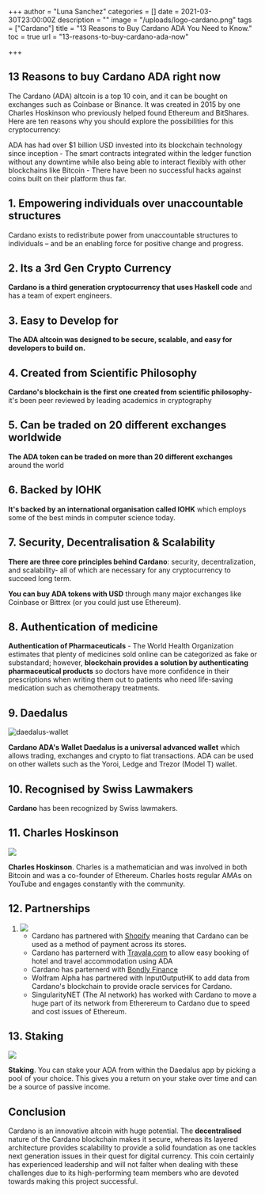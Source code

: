 +++
author = "Luna Sanchez"
categories = []
date = 2021-03-30T23:00:00Z
description = ""
image = "/uploads/logo-cardano.png"
tags = ["Cardano"]
title = "13 Reasons to Buy Cardano ADA You Need to Know."
toc = true
url = "13-reasons-to-buy-cardano-ada-now"

+++
## 13 Reasons to buy Cardano ADA right now

The Cardano (ADA) altcoin is a top 10 coin, and it can be bought on exchanges such as Coinbase or Binance. It was created in 2015 by one Charles Hoskinson who previously helped found Ethereum and BitShares. Here are ten reasons why you should explore the possibilities for this cryptocurrency:

ADA has had over $1 billion USD invested into its blockchain technology since inception - The smart contracts integrated within the ledger function without any downtime while also being able to interact flexibly with other blockchains like Bitcoin - There have been no successful hacks against coins built on their platform thus far.

## 1. Empowering individuals over unaccountable structures

Cardano exists to redistribute power from unaccountable structures to individuals – and be an enabling force for positive change and progress.

## 2. Its a 3rd Gen Crypto Currency

**Cardano is a third generation cryptocurrency that uses Haskell code** and has a team of expert engineers.

## 3. Easy to Develop for

**The ADA altcoin was designed to be secure, scalable, and easy for developers to build on.**

## 4. Created from Scientific Philosophy

**Cardano's blockchain is the first one created from scientific philosophy**- it's been peer reviewed by leading academics in cryptography

## 5. Can be traded on 20 different exchanges worldwide

**The ADA token can be traded on more than 20 different exchanges** around the world

## 6. Backed by IOHK

**It's backed by an international organisation called IOHK** which employs some of the best minds in computer science today.

## 7. Security, Decentralisation & Scalability

**There are three core principles behind Cardano**: security, decentralization, and scalability- all of which are necessary for any cryptocurrency to succeed long term.

**You can buy ADA tokens with USD** through many major exchanges like Coinbase or Bittrex (or you could just use Ethereum).

## 8. Authentication of medicine

**Authentication of Pharmaceuticals** - The World Health Organization estimates that plenty of medicines sold online can be categorized as fake or substandard; however, **blockchain provides a solution by authenticating pharmaceutical products** so doctors have more confidence in their prescriptions when writing them out to patients who need life-saving medication such as chemotherapy treatments.

## 9. Daedalus

![daedalus-wallet](/uploads/daedalus-wallet.gif)

**Cardano ADA's Wallet Daedalus is a universal advanced wallet** which allows trading, exchanges and crypto to fiat transactions.  ADA can be used on other wallets such as the Yoroi, Ledge and Trezor (Model T) wallet.

## 10. Recognised by Swiss Lawmakers

**Cardano** has been recognized by Swiss lawmakers.

## 11. Charles Hoskinson

![](https://upload.wikimedia.org/wikipedia/commons/2/21/Charles_Hoskinson_profile_color_no_background.png)

**Charles Hoskinson**.  Charles is a mathematician and was involved in both Bitcoin and was a co-founder of Ethereum.  Charles hosts regular AMAs on YouTube and engages constantly with the community.

## 12. Partnerships

1. ![](https://dfuob.com/wp-content/uploads/2019/07/shopify-store-image.jpg)
   * Cardano has partnered with [Shopify](https://www.shopify.com/) meaning that Cardano can be used as a method of payment across its stores.
   * Cardano has parternerd with [Travala.com](https://www.travala.com/) to allow easy booking of hotel and travel accommodation using ADA
   * Cardano has parternerd with [Bondly Finance](https://bondly.finance/)
   * Wolfram Alpha has partnered with InputOutputHK to add data from Cardano's blockchain to provide oracle services for Cardano.
   * SingularityNET (The AI network) has worked with Cardano to move a huge part of its network from Etherereum to Cardano due to speed and cost issues of Ethereum.

## 13. Staking

![](https://www.adafrog.io/cardano/wp-content/uploads/2020/02/Screen-Shot-2020-02-25-at-12.11.34-PM.png)

**Staking**. You can stake your ADA from within the Daedalus app by picking a pool of your choice.  This gives you a return on your stake over time and can be a source of passive income.

## Conclusion

Cardano is an innovative altcoin with huge potential. The **decentralised** nature of the Cardano blockchain makes it secure, whereas its layered architecture provides scalability to provide a solid foundation as one tackles next generation issues in their quest for digital currency. This coin certainly has experienced leadership and will not falter when dealing with these challenges due to its high-performing team members who are devoted towards making this project successful.